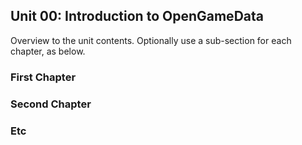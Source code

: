 ## Unit 00: Introduction to OpenGameData

Overview to the unit contents. Optionally use a sub-section for each chapter, as below.

### First Chapter

### Second Chapter

### Etc
